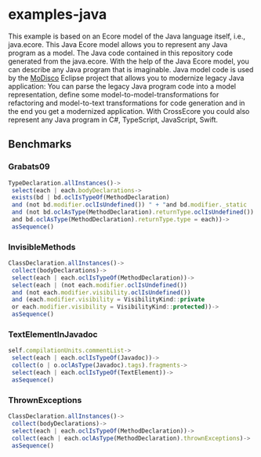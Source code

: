 # examples-java

This example is based on an Ecore model of the Java language itself, i.e., java.ecore. 
This Java Ecore model allows you to represent any Java program as a model. 
The Java code contained in this repository code generated from the java.ecore.
With the help of the Java Ecore model, you can describe any Java program that is imaginable.
Java model code is used by the [MoDisco](https://www.eclipse.org/MoDisco/) Eclipse project that allows you to modernize legacy Java application: You can parse the legacy Java program code into a model representation, define some model-to-model-transformations for refactoring and model-to-text transformations for code generation and in the end you get a modernized application.
With CrossEcore you could also represent any Java program in C#, TypeScript, JavaScript, Swift.

## Benchmarks

### Grabats09
```javascript
TypeDeclaration.allInstances()->
 select(each | each.bodyDeclarations->
 exists(bd | bd.oclIsTypeOf(MethodDeclaration) 
 and (not bd.modifier.oclIsUndefined()) " + "and bd.modifier._static 
 and (not bd.oclAsType(MethodDeclaration).returnType.oclIsUndefined())
 and bd.oclAsType(MethodDeclaration).returnType.type = each))->
 asSequence()
```
### InvisibleMethods
```javascript
ClassDeclaration.allInstances()->
 collect(bodyDeclarations)->
 select(each | each.oclIsTypeOf(MethodDeclaration))->
 select(each | (not each.modifier.oclIsUndefined()) 
 and (not each.modifier.visibility.oclIsUndefined()) 
 and (each.modifier.visibility = VisibilityKind::private 
 or each.modifier.visibility = VisibilityKind::protected))->
 asSequence()
```

### TextElementInJavadoc
```javascript
self.compilationUnits.commentList->
 select(each | each.oclIsTypeOf(Javadoc))->
 collect(o | o.oclAsType(Javadoc).tags).fragments->
 select(each | each.oclIsTypeOf(TextElement))->
 asSequence()
```

### ThrownExceptions
```javascript
ClassDeclaration.allInstances()->
 collect(bodyDeclarations)->
 select(each | each.oclIsTypeOf(MethodDeclaration))->
 collect(each | each.oclAsType(MethodDeclaration).thrownExceptions)->
 asSequence()
```






